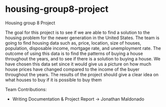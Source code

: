 # housing-group8-project
Housing group 8 Project

The goal for this project is to see if we are able to find a solution to the housing problem for
the newer generation in the United States. The team is going to find housing data such as,
price, location, size of houses, population, disposable income, mortgage rate, and
unemployment rate. The outcome of using this data is to find the patterns of buying a
house throughout the years, and to see if there is a solution to buying a house. We have
chosen this data set since it would give us a picture on how much house prices have
changed compared to the income of the buyer throughout the years. The results of the
project should give a clear idea on what houses to buy if it is possible to buy them

Team Contributions:
  - Writing Documentation & Project Report -> Jonathan Maldonado
